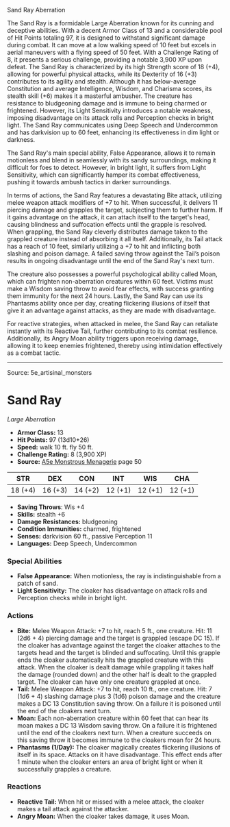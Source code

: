 <MonsterName/>Sand Ray</MonsterName>
<CreatureType/>Aberration</CreatureType>

<summary>The Sand Ray is a formidable Large Aberration known for its cunning and deceptive abilities. With a decent Armor Class of 13 and a considerable pool of Hit Points totaling 97, it is designed to withstand significant damage during combat. It can move at a low walking speed of 10 feet but excels in aerial maneuvers with a flying speed of 50 feet. With a Challenge Rating of 8, it presents a serious challenge, providing a notable 3,900 XP upon defeat. The Sand Ray is characterized by its high Strength score of 18 (+4), allowing for powerful physical attacks, while its Dexterity of 16 (+3) contributes to its agility and stealth. Although it has below-average Constitution and average Intelligence, Wisdom, and Charisma scores, its stealth skill (+6) makes it a masterful ambusher. The creature has resistance to bludgeoning damage and is immune to being charmed or frightened. However, its Light Sensitivity introduces a notable weakness, imposing disadvantage on its attack rolls and Perception checks in bright light. The Sand Ray communicates using Deep Speech and Undercommon and has darkvision up to 60 feet, enhancing its effectiveness in dim light or darkness.</summary>

<detail>

The Sand Ray's main special ability, False Appearance, allows it to remain motionless and blend in seamlessly with its sandy surroundings, making it difficult for foes to detect. However, in bright light, it suffers from Light Sensitivity, which can significantly hamper its combat effectiveness, pushing it towards ambush tactics in darker surroundings. 

In terms of actions, the Sand Ray features a devastating Bite attack, utilizing melee weapon attack modifiers of +7 to hit. When successful, it delivers 11 piercing damage and grapples the target, subjecting them to further harm. If it gains advantage on the attack, it can attach itself to the target's head, causing blindness and suffocation effects until the grapple is resolved. When grappling, the Sand Ray cleverly distributes damage taken to the grappled creature instead of absorbing it all itself. Additionally, its Tail attack has a reach of 10 feet, similarly utilizing a +7 to hit and inflicting both slashing and poison damage. A failed saving throw against the Tail’s poison results in ongoing disadvantage until the end of the Sand Ray's next turn.

The creature also possesses a powerful psychological ability called Moan, which can frighten non-aberration creatures within 60 feet. Victims must make a Wisdom saving throw to avoid fear effects, with success granting them immunity for the next 24 hours. Lastly, the Sand Ray can use its Phantasms ability once per day, creating flickering illusions of itself that give it an advantage against attacks, as they are made with disadvantage.

For reactive strategies, when attacked in melee, the Sand Ray can retaliate instantly with its Reactive Tail, further contributing to its combat resilience. Additionally, its Angry Moan ability triggers upon receiving damage, allowing it to keep enemies frightened, thereby using intimidation effectively as a combat tactic.</detail>



---

Source: 5e_artisinal_monsters

# Sand Ray

*Large* *Aberration*

- **Armor Class:** 13
- **Hit Points:** 97 (13d10+26)
- **Speed:** walk 10 ft. fly 50 ft.
- **Challenge Rating:** 8 (3,900 XP)
- **Source:** [A5e Monstrous Menagerie](https://enpublishingrpg.com/products/level-up-monstrous-menagerie-a5e) page 50

| STR | DEX | CON | INT | WIS | CHA |
| --- | --- | --- | --- | --- | --- |
| 18 (+4) | 16 (+3) | 14 (+2) | 12 (+1) | 12 (+1) | 12 (+1) |

- **Saving Throws**: Wis +4
- **Skills:** stealth +6
- **Damage Resistances:** bludgeoning
- **Condition Immunities:** charmed, frightened
- **Senses:** darkvision 60 ft., passive Perception 11
- **Languages:** Deep Speech, Undercommon

### Special Abilities

- **False Appearance:** When motionless, the ray is indistinguishable from a patch of sand.
- **Light Sensitivity:** The cloaker has disadvantage on attack rolls and Perception checks while in bright light.

### Actions

- **Bite:** Melee Weapon Attack: +7 to hit, reach 5 ft., one creature. Hit: 11 (2d6 + 4) piercing damage  and the target is grappled (escape DC 15). If the cloaker has advantage against the target  the cloaker attaches to the targets head  and the target is blinded and suffocating. Until this grapple ends  the cloaker automatically hits the grappled creature with this attack. When the cloaker is dealt damage while grappling  it takes half the damage (rounded down) and the other half is dealt to the grappled target. The cloaker can have only one creature grappled at once.
- **Tail:** Melee Weapon Attack: +7 to hit, reach 10 ft., one creature. Hit: 7 (1d6 + 4) slashing damage plus 3 (1d6) poison damage  and the creature makes a DC 13 Constitution saving throw. On a failure  it is poisoned until the end of the cloakers next turn.
- **Moan:** Each non-aberration creature within 60 feet that can hear its moan makes a DC 13 Wisdom saving throw. On a failure  it is frightened until the end of the cloakers next turn. When a creature succeeds on this saving throw  it becomes immune to the cloakers moan for 24 hours.
- **Phantasms (1/Day):** The cloaker magically creates flickering illusions of itself in its space. Attacks on it have disadvantage. This effect ends after 1 minute  when the cloaker enters an area of bright light  or when it successfully grapples a creature.

### Reactions

- **Reactive Tail:** When hit or missed with a melee attack, the cloaker makes a tail attack against the attacker.
- **Angry Moan:** When the cloaker takes damage, it uses Moan.




